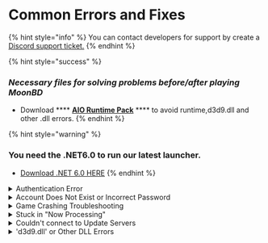 # Common Errors and Fixes

{% hint style="info" %}
You can contact developers for support by create a [Discord support ticket.](../informations/discord.md)
{% endhint %}

{% hint style="success" %}
### _**Necessary files for solving problems before/after playing MoonBD**_

* Download **** [**AIO Runtime Pack**](https://drive.google.com/file/d/1kPBubay0L5OBCDIe4FjoD90sqcavKs2K/view?usp=sharing) **** to avoid runtime,d3d9.dll and other .dll errors.
{% endhint %}

{% hint style="warning" %}
### You need the .NET6.0 to run our latest launcher.

* [Download .NET 6.0 HERE](https://dotnet.microsoft.com/en-us/download/dotnet/thank-you/sdk-6.0.403-windows-x86-installer)
{% endhint %}

<details>

<summary>Authentication Error</summary>

This error may caused if your bin64 folder is broken. Download the file with given link and extract it in game folder [download clean bin64 here](https://drive.google.com/file/d/19kdDzSm3kTHf0h2gTQP9lgOu6hQM8YUs/view?usp=sharing).

</details>

<details>

<summary>Account Does Not Exist or Incorrect Password</summary>

As this may be obvious check your username and password in launcher re-enter in launcher and try again. If does not work reset your password or change it if you can login to website. If not save your password via forgot password section in website.

</details>

<details>

<summary>Game Crashing Troubleshooting</summary>

_**Crahsing After Select Channel**_

1. If you encounter this issue there are 2 reasons on is if you try to login to an account that is already online in game or it can be caused by servers and protection. Contact developers.
2. If you don't have **.NET 6.0** installed on your pc might also caused the crash. Install it and try again. [**Download Here**](https://dotnet.microsoft.com/en-us/download/dotnet/6.0).&#x20;

_**Crashing In game or On Loading Screen**_

1. This is caused by your game having some broken PAZ files in Paz folder. Make zip of Log folder in your game folder and send it to developers.

</details>

<details>

<summary>Stuck in "Now Processing"</summary>

Either servers are in maintenance or your service.ini file has wrong URLs for logins. Extract this service.ini file to game folder and bin64 folder in game folder [Download here](https://download.moonbd.online/service.ini.zip).

</details>

<details>

<summary>Couldn't connect to Update Servers</summary>

Either servers are in maintenance or your launcher is broken download clean launcher and extract inside game folder [Download here](https://download.moonbd.online/moonbdlauncher.zip).

</details>

<details>

<summary>'d3d9.dll' or Other DLL Errors</summary>

Your OS probably missing some required DLL files download and run this. [Download here](https://www.computerbase.de/downloads/systemtools/all-in-one-runtimes/).

</details>

